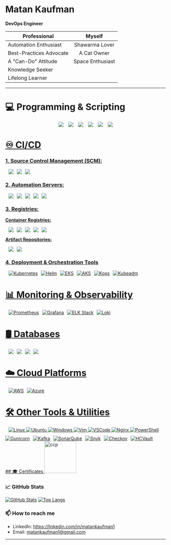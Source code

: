 # Matan Kaufman 
**DevOps Engineer**

<div align="center">

|       **Professional**             |          **Myself**             |
|------------------------------------|:-------------------------------:|
| Automation Enthusiast              |     Shawarma Lover              |
| Best-Practices Advocate            |    A Cat Owner                  |
| A "Can-Do" Attitude                |    Space Enthusiast             |
| Knowledge Seeker                   |                                 |
| Lifelong Learner                   |                                 |

</div>

---

# 💻 Programming & Scripting  

<div style="display: flex; justify-content: center; align-items: center; flex-wrap: wrap; gap: 15px; text-align: center;"> 
    <a href="https://www.python.org" target="_blank" rel="noreferrer"> <img src="https://img.shields.io/badge/Python-3776AB?style=plastic&logo=python&logoColor=white"/>
    <a href="https://www.gnu.org/software/bash" target="_blank" rel="noreferrer">  <img src="https://img.shields.io/badge/Bash-4EAA25?style=plastic&logo=gnu-bash&logoColor=white"/>
    <a href="https://groovy-lang.org" target="_blank" rel="noreferrer"> <img src="https://img.shields.io/badge/Groovy-393939?style=plastic&logo=apache-groovy&logoColor=white"/>
    <a href="https://yaml.org" target="_blank" rel="noreferrer"> <img src="https://img.shields.io/badge/YAML-CB171E?style=plastic&logo=yaml&logoColor=white"/>
    <a href="https://www.mysql.com" target="_blank" rel="noreferrer"> <img src="https://img.shields.io/badge/SQL-336791?style=plastic&logo=postgresql&logoColor=white"/>
    <a href="https://html.spec.whatwg.org" target="_blank" rel="noreferrer"> <img src="https://img.shields.io/badge/HTML-E34F26?style=plastic&logo=html5&logoColor=white"/>
</div>

# ♾️ CI/CD  
### 1. Source Control Management (SCM):
<div style="display: flex; gap: 10px; align-items: center;">
    <a href="https://github.com/" target="_blank" rel="noreferrer"> <img src="https://img.shields.io/badge/GitHub-181717?style=plastic&logo=github&logoColor=white"/>
    <a href="https://about.gitlab.com/" target="_blank" rel="noreferrer"> <img src="https://img.shields.io/badge/GitLab-FCA121?style=plastic&logo=gitlab&logoColor=white"/> 
    <a href="https://azure.microsoft.com/en-us/products/devops/repos" target="_blank" rel="noreferrer"> <img src="https://img.shields.io/badge/Azure%20Repos-0078D7?style=plastic&logo=microsoft-azure&logoColor=white"/>
</div>

### **2. Automation Servers:**  
<div style="display: flex; gap: 10px; align-items: center;">
    <a href="https://www.jenkins.io/" target="_blank" rel="noreferrer"> <img src="https://img.shields.io/badge/Jenkins-eda044?style=plastic&logo=jenkins&logoColor=white"/>
    <a href="https://github.com/features/actions" target="_blank" rel="noreferrer"> <img src="https://img.shields.io/badge/GitHub%20Actions-0b3468F?style=plastic&logo=github-actions&logoColor=white"/>  
    <a href="https://circleci.com/" target="_blank" rel="noreferrer"> <img src="https://img.shields.io/badge/CircleCI-343434?style=plastic&logo=circleci&logoColor=white"/>
    <a href="https://azure.microsoft.com/en-us/products/devops/pipelines" target="_blank" rel="noreferrer"> <img src="https://img.shields.io/badge/Azure%20Pipelines-0078D7?style=plastic&logo=azure-                pipelines&logoColor=white"/>
    <a href="https://aws.amazon.com/codepipeline/" target="_blank" rel="noreferrer"> <img src="https://img.shields.io/badge/AWS%20CodePipeline-FF9900?style=plastic&logo=amazon-aws&logoColor=white"/>
</div>


### **3. Registries:**  
**Container Registries:**  
<div style="display: flex; gap: 10px; align-items: center;">
     <a href="https://hub.docker.com/" target="_blank" rel="noreferrer"> <img src="https://img.shields.io/badge/DockerHub-2496ED?style=plastic&logo=docker&logoColor=white/">
     <a href="https://aws.amazon.com/ecr/" target="_blank" rel="noreferrer"> <img src="https://img.shields.io/badge/ECR-FF9900?style=plastic&logo=amazon-aws&logoColor=white/">
     <a href="https://docs.gitlab.com/ee/user/packages/container_registry/" target="_blank" rel="noreferrer"> <img src="https://img.shields.io/badge/GitLab%20Registry-FCA121?style=plastic&logo=gitlab&logoColor=white/">
     <a href="https://docs.github.com/en/packages" target="_blank" rel="noreferrer"> <img src="https://img.shields.io/badge/GitHub%20Packages-2EA44F?style=plastic&logo=github&logoColor=white/">
     <a href="https://azure.microsoft.com/en-us/products/container-registry" target="_blank" rel="noreferrer"> <img src="https://img.shields.io/badge/Azure%20Container%20Registry-0078D7?style=plastic&logo=microsoft-azure&logoColor=white"/>
</div>

**Artifact Repositories:**  
<div style="display: flex; gap: 10px; align-items: center;">
    <a href="https://jfrog.com/" target="_blank" rel="noreferrer"> <img src="https://img.shields.io/badge/JFrog%20Artifactory-196c1c?style=plastic&logo=jfrog&logoColor=white"/>
    <a href="https://www.sonatype.com/" target="_blank" rel="noreferrer"> <img src="https://img.shields.io/badge/Nexus-343434?style=plastic&logo=sonatype&logoColor=white"/>
</div>

### **4. Deployment & Orchestration Tools**
<div style="display: flex; gap: 10px; align-items: center; flex-wrap: wrap;">
     <a href="https://kubernetes.io/" target="_blank" rel="noreferrer"> <img src="https://img.shields.io/badge/Kubernetes-326CE5?style=plastic&logo=kubernetes&logoColor=white" alt="Kubernetes"/> 
    <a href="https://helm.sh/" target="_blank" rel="noreferrer"> <img src="https://img.shields.io/badge/Helm-0F1689?style=plastic&logo=helm&logoColor=white" alt="Helm"/> 
    <a href="https://aws.amazon.com/eks/?p=pm&pd=eks&z=4" target="_blank" rel="noreferrer"> <img src="https://img.shields.io/badge/EKS-FF9900?style=plastic&logo=amazon-eks&logoColor=white" alt="EKS"/> 
    <a href="https://azure.microsoft.com/en-us/products/kubernetes-service" target="_blank" rel="noreferrer"> <img src="https://img.shields.io/badge/AKS-0078D7?style=plastic&logo=azure-kubernetes-service&logoColor=white" alt="AKS"/> 
    <a href="https://kops.sigs.k8s.io/" target="_blank" rel="noreferrer"> <img src="https://img.shields.io/badge/Kops-3E4EE3?style=plastic&logo=kubernetes&logoColor=white" alt="Kops"/> 
    <a href="https://kubernetes.io/docs/reference/setup-tools/kubeadm/" target="_blank" rel="noreferrer"> <img src="https://img.shields.io/badge/Kubeadm-326CE5?style=plastic&logo=kubernetes&logoColor=white" alt="Kubeadm"/> 
 </div>


# **📊 Monitoring & Observability**
<div style="display: flex; gap: 10px; align-items: center;">
  <a href="https://prometheus.io/" target="_blank" rel="noreferrer"> <img src="https://img.shields.io/badge/Prometheus-E6522C?style=plastic&logo=prometheus&logoColor=white" alt="Prometheus"/>
  <a href="https://grafana.com/" target="_blank" rel="noreferrer"> <img src="https://img.shields.io/badge/Grafana-F46800?style=plastic&logo=grafana&logoColor=white" alt="Grafana"/>
  <a href="https://www.elastic.co/elastic-stack" target="_blank" rel="noreferrer"> <img src="https://img.shields.io/badge/ELK%20Stack-005571?style=plastic&logo=elastic&logoColor=white" alt="ELK Stack"/>
  <a href="https://grafana.com/docs/loki/latest/get-started/overview/" target="_blank" rel="noreferrer"> <img src="https://img.shields.io/badge/Loki-0A3E98?style=plastic&logo=grafana&logoColor=white" alt="Loki"/>
</div>

# **🛢️ Databases**  
<div style="display: flex; gap: 10px; align-items: center;">
    <a href="https://www.mysql.com/" target="_blank" rel="noreferrer"> <img src="https://img.shields.io/badge/MySQL-040720?style=plastic&logo=mysql&logoColor=white"/>  
    <a href="https://www.mongodb.com/" target="_blank" rel="noreferrer"> <img src="https://img.shields.io/badge/MongoDB-47A248?style=plastic&logo=mongodb&logoColor=white"/>
    <a href="https://aws.amazon.com/dynamodb/**" target="_blank" rel="noreferrer"> <img src="https://img.shields.io/badge/DynamoDB-4053D6?style=plastic&logo=amazon-dynamodb&logoColor=white"/>  
    <a href="https://azure.microsoft.com/en-us/products/mysql" target="_blank" rel="noreferrer"> <img src="https://img.shields.io/badge/Azure%20SQL-0078D7?style=plastic&logo=microsoft-azure&logoColor=white"/>  
</div>

# **☁️ Cloud Platforms**  
<div style="display: flex; gap: 10px; align-items: center;">
    <a href="https://aws.amazon.com/" target="_blank" rel="noreferrer"> <img src="https://img.shields.io/badge/AWS-232F3E?style=plastic&logo=amazon-aws&logoColor=white" alt="AWS"/>
    <a href="https://azure.microsoft.com/en-us/" target="_blank" rel="noreferrer"> <img src="https://img.shields.io/badge/Azure-0078D7?style=plastic&logo=microsoft-azure&logoColor=white" alt="Azure"/>
</div>

# **🛠️ Other Tools & Utilities**
<div style="display: flex; gap: 10px; align-items: center; flex-wrap: wrap;"> 
    <a href="https://docs.kernel.org/" target="_blank" rel="noreferrer"> <img src="https://img.shields.io/badge/Linux-FCC624?style=plastic&logo=linux&logoColor=black" alt="Linux"/> 
    <img src="https://img.shields.io/badge/Ubuntu-E95420?style=plastic&logo=ubuntu&logoColor=white" alt="Ubuntu"/> 
    <img src="https://img.shields.io/badge/Windows-0078D6?style=plastic&logo=windows&logoColor=white" alt="Windows"/> 
    <img src="https://img.shields.io/badge/Vim-019733?style=plastic&logo=vim&logoColor=white" alt="Vim"/>
     <img src="https://img.shields.io/badge/VSCode-007ACC?style=plastic&logo=visual-studio-code&logoColor=white" alt="VSCode"/> 
     <img src="https://img.shields.io/badge/Nginx-269539?style=plastic&logo=nginx&logoColor=white" alt="Nginx"/> 
     <img src="https://img.shields.io/badge/PowerShell-728FCE?style=plastic&logo=PowerShell&logoColor=white" alt="PowerShell"/> 
 </div> 
     <div style="display: flex; gap: 10px; align-items: center; flex-wrap: wrap; margin-top: 10px;"> 
     <img src="https://img.shields.io/badge/Gunicorn-499848?style=plastic&logo=gunicorn&logoColor=white" alt="Gunicorn"/>
     <img src="https://img.shields.io/badge/Kafka-231F20?style=plastic&logo=apache-kafka&logoColor=white" alt="Kafka"/> 
     <img src="https://img.shields.io/badge/SonarQube-4E9BCD?style=plastic&logo=sonarqube&logoColor=white" alt="SonarQube"/> 
     <img src="https://img.shields.io/badge/Snyk-4C4A73?style=plastic&logo=snyk&logoColor=white" alt="Snyk"/> 
     <img src="https://img.shields.io/badge/Checkov-8051D6?style=plastic&logoColor=white" alt="Checkov"/> 
     <img src="https://img.shields.io/badge/HashiCorp%20Vault-000000?style=plastic&logo=vault&logoColor=white" alt="HCVault"/> 
 </div>
## 🎓 Certificates
<a href="https://www.credly.com/badges/7a1492e3-a1f0-40c0-84b7-28b3681ad5b3/public_url" target="_blank" rel="noreferrer"> <img src="https://d1.awsstatic.com/training-and-certification/certification-badges/AWS-Certified-Cloud-Practitioner_badge.634f8a21af2e0e956ed8905a72366146ba22b74c.png" alt="ccp" width="100" height="100"/> </a>


### 📈 GitHub Stats
[![GitHub Stats](https://github-readme-stats.vercel.app/api?username=matankaufman1&show_icons=true&theme=dracula)](https://github.com/matankaufman1/github-readme-stats)
[![Top Langs](https://github-readme-stats.vercel.app/api/top-langs/?username=matankaufman1&layout=donut&theme=dracula&langs_count=4)](https://github.com/matankaufman1/github-readme-stats)


### 📫 How to reach me
- LinkedIn: https://linkedin.com/in/matankaufman1
- Email: matankaufman1@gmail.com


---
